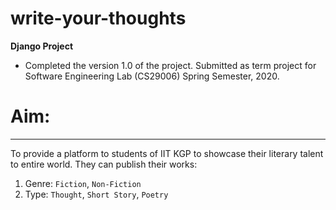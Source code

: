 # write-your-thoughts
 
**Django Project**

- Completed the version 1.0 of the project. Submitted as term project for Software Engineering Lab (CS29006) Spring Semester, 2020.
# Aim:
---
To provide a platform to students of IIT KGP to showcase their literary talent to entire world.
They can publish their works:
1. Genre: ```Fiction```, ```Non-Fiction```
2. Type: ```Thought```, ```Short Story```, ```Poetry```

